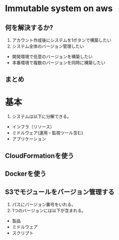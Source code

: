 # Immutable system on aws

## 何を解決するか?

1. アカウント作成後にシステムを1ボタンで構築したい
2. システム全体のバージョン管理したい
 + 開発環境で任意のバージョンを構築したい
 + 本番環境で複数のバージョンを同時に構築したい

## まとめ


# 基本

1. システムは以下に分解できる。
 - インフラ（リソース）
 - ミドルウェア(運用・監視ツール含む)
 - アプリケーション

## CloudFormationを使う

## Dockerを使う

## S3でモジュールをバージョン管理する

1. パスにバージョン番号をいれる。
2. 1つのバージョンには以下が含まれる。
 - 製品
 - ミドルウェア
 - スクリプト
